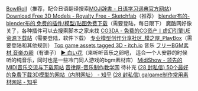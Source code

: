 [BowlRoll](https://bowlroll.net/)（推荐，配合日语翻译搜索[MOJi辞書 - 日语学习词典官方网站](https://www.mojidict.com/)）
[Download Free 3D Models - Royalty Free - Sketchfab](https://sketchfab.com/features/free-3d-models)（推荐）
[blender布的-blender布的 免费的插件/模型/贴图免费下载](https://blenderco.cn/)（需要登陆，每日限下）
魔酷网好像关了，各种插件可以去搜索脚本之家来找
[CG3DA - 免费的CG资产丨虚幻引擎UE资源下载站](https://www.cg3da.com/)（需要登陆，软件下载）
[专业模型创作分享社区_模之屋_PlayBox](https://www.aplaybox.com/)（需要登陆和其他规则）
[Top game assets tagged 3D - itch.io](https://itch.io/game-assets/tag-3d)
音乐
[フリーBGM素材 音楽の卵](https://ontama-m.com/)（有谱子）
[▶ 白い花](https://music.163.com/#/album?id=125764913)（来听听音乐之卵吧，
	适合一个人安静的时候听的纯音乐，同时也是一些冷门同人游戏的bgm素材库）
[MidiShow - 领先的MIDI音乐交流与下载网站](https://www.midishow.com/)
[音律屋-音乐制作教学网](http://yinlvwu.com/)
待补充
[(28 封私信) 50个最好的免费下载3D模型的网站（内附网址） - 知乎](https://zhuanlan.zhihu.com/p/40680702?tt_from=weixin)
[(28 封私信) galgame制作常用素材网站 - 知乎](https://zhuanlan.zhihu.com/p/394051701)

